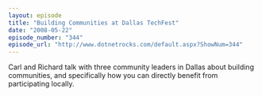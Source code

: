 ```yaml
---
layout: episode
title: "Building Communities at Dallas TechFest"
date: "2008-05-22"
episode_number: "344"
episode_url: "http://www.dotnetrocks.com/default.aspx?ShowNum=344"
---
```


Carl and Richard talk with three community leaders in Dallas about building communities, and specifically how you can directly benefit from participating locally.
